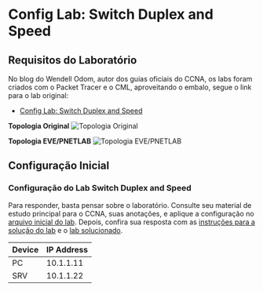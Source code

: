 # Config Lab: Switch Duplex and Speed

## Requisitos do Laboratório

No blog do Wendell Odom, autor dos guias oficiais do CCNA, os labs foram criados com o Packet Tracer e o CML, aproveitando o embalo, segue o link para o lab original:

- [Config Lab: Switch Duplex and Speed](https://www.certskills.com/clab107/)

**Topologia Original**
![Topologia Original](./assets/img/00-topology.png)

**Topologia EVE/PNETLAB**
![Topologia EVE/PNETLAB](./assets/img/01-topology.png)

## Configuração Inicial

### Configuração do Lab Switch Duplex and Speed

Para responder, basta pensar sobre o laboratório. Consulte seu material de estudo principal para o CCNA, suas anotações, e aplique a configuração no [arquivo inicial do lab](./assets/lab/22_config-lab-switch-duplex-and-speed_inicial.zip). Depois, confira sua resposta com as [instruções para a solução do lab](./lab-solution.md) e o [lab solucionado](./assets/lab/22_config-lab-switch-duplex-and-speed_resolvido).

| Device | IP Address|
| --- | --- |
| PC | 10.1.1.11 |
| SRV | 10.1.1.22 |

